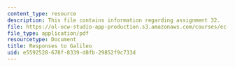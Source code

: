 ```yaml
---
content_type: resource
description: This file contains information regarding assignment 32.
file: https://ol-ocw-studio-app-production.s3.amazonaws.com/courses/ec-050-recreate-experiments-from-history-inform-the-future-from-the-past-galileo-january-iap-2010/e5592528678f8339d8fb29852f9c733d_MITEC_050IAP10_assn32.pdf
file_type: application/pdf
resourcetype: Document
title: Responses to Galileo
uid: e5592528-678f-8339-d8fb-29852f9c733d
---
```

